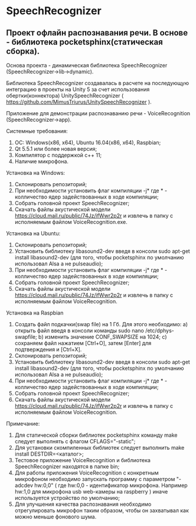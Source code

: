 # SpeechRecognizer
Проект офлайн распознавания речи. В основе - библиотека pocketsphinx(статическая сборка).
---------
Основа проекта - динамическая библиотека SpeechRecognizer (SpeechRecognizer->lib->dynamic).

Библиотека SpeechRecognizer создавалась в расчете на последующую интеграцию в проекты на Unity 5 за счет использования обертки(коннектора) UnitySpeechRecognizer ( https://github.com/MimusTriurus/UnitySpeechRecognizer ).

Приложение для демонстрации распознаванию речи - VoiceRecognition (SpeechRecognizer->app).

Системные требования:
1. ОС: Windows(x86, x64), Ubuntu 16.04(x86, x64), Raspbian;
2. Qt 5.5.1 или более новая версия;
3. Компилятор с поддержкой c++ 11;
4. Наличие микрофона.

Установка на Windows:
1. Склонировать репозиторий;
2. При необходимости установить флаг компиляции -j* где * - колличество ядер задействованных в ходе компиляции;
3. Собрать головной проект SpeechRecognizer;
4. Скачать файлы акустической модели https://cloud.mail.ru/public/74Jz/ifWwr2p2r и извлечь в папку с исполняемым файлом VoiceRecognition.exe.

Установка на Ubuntu:
1. Склонировать репозиторий;
2. Установить библиотеку libasound2-dev введя в консоли sudo apt-get install libasound2-dev (для того, чтобы pocketsphinx по умолчанию использовал Alsa а не pulseaudio);
3. При необходимости установить флаг компиляции -j* где * - колличество ядер задействованных в ходе компиляции;
4. Собрать головной проект SpeechRecognizer;
5. Скачать файлы акустической модели https://cloud.mail.ru/public/74Jz/ifWwr2p2r и извлечь в папку с исполняемым файлом VoiceRecognition.

Установка на Raspbian
1. Cоздать файл подкачки(swap file) на 1 Гб. Для этого необходимо:
	a) открыть файл введя в консоли команды sudo nano /etc/dphys-swapfile;
	b) изменить значение CONF_SWAPSIZE на 1024;
	c) сохраняем файл нажатием [Ctrl+O], затем [Enter] для подтверждения и [Ctrl+X].
2. Склонировать репозиторий;
3. Установить библиотеку libasound2-dev введя в консоли sudo apt-get install libasound2-dev (для того, чтобы pocketsphinx по умолчанию использовал Alsa а не pulseaudio);
4. При необходимости установить флаг компиляции -j* где * - колличество ядер задействованных в ходе компиляции;
5. Собрать головной проект SpeechRecognizer;
6. Скачать файлы акустической модели https://cloud.mail.ru/public/74Jz/ifWwr2p2r и извлечь в папку с исполняемым файлом VoiceRecognition.

Примечание:
1. Для статической сборки библиотек pocketsphinx команду make следует выполнять с флагом CFLAGS="-static";
2. Для установки скомпиленных библиотек следует выполнить make install DESTDIR=<каталог>;
3. Тестовое приложение VoiceRecognition и библиотека SpeechRecognizer находятся в папке bin;
4. Для работы приложения VoiceRecognition с конкретным микрофоном необходимо запускать программу с параметром "-adcdev hw:0,0" ( где hw:0,0 - идентификатор микрофона. Например hw:1,0 для микрофона usb web-камеры на raspberry ) иначе используется устройство по умолчанию;
5. Для улучшения качества распознавания необходимо отрегулировать микрофон таким образом, чтобы он захватывал как можно меньше фонового шума.
